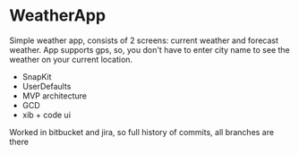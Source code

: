 # WeatherApp

Simple weather app, consists of 2 screens: current weather and forecast weather.
App supports gps, so, you don't have to enter city name to see the weather on your current location.

- SnapKit
- UserDefaults
- MVP architecture
- GCD
- xib + code ui

Worked in bitbucket and jira, so full history of commits, all branches are there
